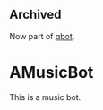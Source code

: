 ## Archived

Now part of [qbot](https://github.com/anna328p/qbot).

# AMusicBot

This is a music bot.
